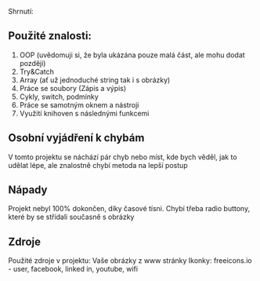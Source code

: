 Shrnutí:

Použité znalosti:
--------------------- 
1) OOP (uvědomuji si, že byla ukázána pouze malá část, ale mohu dodat později)
2) Try&Catch
3) Array (ať už jednoduché string tak i s obrázky)
4) Práce se soubory (Zápis a výpis)
5) Cykly, switch, podmínky
6) Práce se samotným oknem a nástroji
7) Využití knihoven s následnými funkcemi

Osobní vyjádření k chybám
-------------------------
V tomto projektu se náchází pár chyb nebo míst, kde bych věděl, jak to udělat lépe, ale znalostně
chybí metoda na lepší postup

Nápady
------------------------
Projekt nebyl 100% dokončen, díky časové tísni.
Chybí třeba radio buttony, které by se střídali současně s obrázky


Zdroje
-------------------------
Použité zdroje v projektu:
Vaše obrázky z www stránky
Ikonky: freeicons.io - user, facebook, linked in, youtube, wifi
